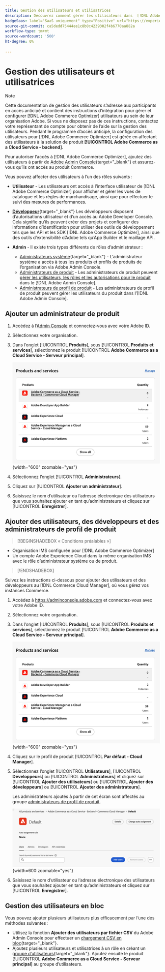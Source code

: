 ```yaml
---
title: Gestion des utilisateurs et utilisatrices
description: Découvrez comment gérer les utilisateurs dans  [!DNL Adobe Commerce Optimizer].
badgeSaas: label="SaaS uniquement" type="Positive" url="https://experienceleague.adobe.com/fr/docs/commerce/user-guides/product-solutions" tooltip="S’applique uniquement aux projets Adobe Commerce as a Cloud Service et Adobe Commerce Optimizer (infrastructure SaaS gérée par Adobe)."
source-git-commit: ca5dedd75444ee1c8b0c4239302f4b6770aa882a
workflow-type: tm+mt
source-wordcount: '500'
ht-degree: 0%

---
```


# Gestion des utilisateurs et utilisatrices

>[!NOTE]
>
>Cette documentation de gestion des utilisateurs s’adresse aux participants en accès anticipé et contient des instructions d’intégration pour gérer et configurer [!DNL Adobe Commerce Optimizer] utilisateurs au sein de leur organisation Adobe. Si vous ne disposez pas de ces instructions, contactez votre représentant de compte pour obtenir de l’aide sur la gestion des utilisateurs. Pendant le programme d’accès anticipé, la configuration des utilisateurs pour [!DNL Adobe Commerce Optimizer] est gérée en affectant des utilisateurs à la solution de produit **[!UICONTROL Adobe Commerce as a Cloud Service - backend]**.

Pour autoriser l’accès à [!DNL Adobe Commerce Optimizer], ajoutez des utilisateurs à partir de [Adobe Admin Console](https://adminconsole.adobe.com){target="_blank"} et assurez-vous qu’ils ont accès au produit Commerce.

Vous pouvez affecter des utilisateurs à l’un des rôles suivants :

* **Utilisateur** - Les utilisateurs ont accès à l’interface utilisateur de [!DNL Adobe Commerce Optimizer] pour afficher et gérer les vues de catalogue et les règles de marchandisage, ainsi que pour effectuer le suivi des mesures de performances.

* [**Développeur**](https://helpx.adobe.com/fr/enterprise/using/manage-developers.html#Adddevelopers){target="_blank"} Les développeurs disposent d’autorisations utilisateur et d’un accès au Adobe Developer Console. Cela signifie qu’ils peuvent créer des projets et configurer des informations d’identification pour utiliser des outils de développement tels que les API et les SDK [!DNL Adobe Commerce Optimizer], ainsi que des outils d’extensibilité d’Adobe tels qu’App Builder et le maillage API.

* **Admin** - Il existe trois types différents de rôles d’administrateur :
   * [Administrateurs système](https://helpx.adobe.com/fr/enterprise/using/admin-roles.html){target="_blank"} - L’administrateur système a accès à tous les produits et profils de produits de l’organisation via Adobe Admin Console.
   * [Administrateurs de produit](#add-a-product-admin) - Les administrateurs de produit peuvent [gérer les utilisateurs, les rôles et les autorisations pour le produit](#add-users-and-admins) dans le [!DNL Adobe Admin Console].
   * [Administrateurs de profil de produit](#add-users-developers-and-product-profile-admins) - Les administrateurs de profil de produit peuvent gérer les utilisateurs du produit dans l’[!DNL Adobe Admin Console].

## Ajouter un administrateur de produit

1. Accédez à l’[Admin Console](https://adminconsole.adobe.com) et connectez-vous avec votre Adobe ID.

1. Sélectionnez votre organisation.

1. Dans l’onglet [!UICONTROL **Produits**], sous [!UICONTROL **Produits et services**], sélectionnez le produit [!UICONTROL **Adobe Commerce as a Cloud Service - Serveur principal**].

   ![sélectionner un produit](../cloud-service/assets/backend.png){width="600" zoomable="yes"}

1. Sélectionnez l’onglet [!UICONTROL **Administrateurs**].

1. Cliquez sur [!UICONTROL **Ajouter un administrateur**].

1. Saisissez le nom d’utilisateur ou l’adresse électronique des utilisateurs que vous souhaitez ajouter en tant qu’administrateurs et cliquez sur [!UICONTROL **Enregistrer**].

## Ajouter des utilisateurs, des développeurs et des administrateurs de profil de produit

>[!BEGINSHADEBOX « Conditions préalables »]
* Organisation IMS configurée pour [!DNL Adobe Commerce Optimizer]
* Un compte Adobe Experience Cloud dans la même organisation IMS avec le rôle d’administrateur système ou de produit.
>[!ENDSHADEBOX]

Suivez les instructions ci-dessous pour ajouter des utilisateurs et des développeurs au [!DNL Commerce Cloud Manager], où vous gérez vos instances Commerce.

1. Accédez à https://adminconsole.adobe.com et connectez-vous avec votre Adobe ID.

1. Sélectionnez votre organisation.

1. Dans l’onglet [!UICONTROL **Produits**], sous [!UICONTROL **Produits et services**], sélectionnez le produit [!UICONTROL **Adobe Commerce as a Cloud Service - Serveur principal**].

   ![sélectionner un produit](../cloud-service/assets/backend.png){width="600" zoomable="yes"}

1. Cliquez sur le profil de produit [!UICONTROL **Par défaut - Cloud Manager**].

1. Sélectionnez l’onglet [!UICONTROL **Utilisateurs**], [!UICONTROL **Développeurs**] ou [!UICONTROL **Administrateurs**] et cliquez sur [!UICONTROL **Ajouter des utilisateurs**] ou [!UICONTROL **Ajouter des développeurs**] ou [!UICONTROL **Ajouter des administrateurs**].

   Les administrateurs ajoutés à partir de cet écran sont affectés au groupe [administrateurs de profil de produit](#understanding-roles).

   ![sélectionnez l’onglet](../cloud-service/assets/tab-select.png){width=600 zoomable="yes"}

1. Saisissez le nom d’utilisateur ou l’adresse électronique des utilisateurs que vous souhaitez ajouter en tant qu’administrateurs et cliquez sur [!UICONTROL **Enregistrer**].

## Gestion des utilisateurs en bloc

Vous pouvez ajouter plusieurs utilisateurs plus efficacement par l’une des méthodes suivantes :

* Utilisez la fonction **Ajouter des utilisateurs par fichier CSV** du Adobe Admin Console pour effectuer un [chargement CSV en bloc](https://helpx.adobe.com/fr/enterprise/using/bulk-upload-users.html){target="_blank"}.
* Ajoutez plusieurs utilisateurs et utilisatrices à un rôle en créant un [groupe d’utilisateurs](https://helpx.adobe.com/fr/enterprise/using/user-groups.html){target="_blank"}. Ajoutez ensuite le produit [!UICONTROL **Adobe Commerce as a Cloud Service - Serveur principal**] au groupe d’utilisateurs.

